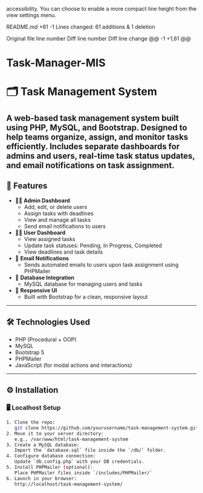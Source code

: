 accessibility. You can choose to enable a more compact line height from the view settings menu.

‎README.md
+61
-1
Lines changed: 61 additions & 1 deletion


Original file line number	Diff line number	Diff line change
@@ -1 +1,61 @@
# Task-Manager-MIS
# 🗂️ Task Management System
A web-based task management system built using PHP, MySQL, and Bootstrap. Designed to help teams organize, assign, and monitor tasks efficiently. Includes separate dashboards for admins and users, real-time task status updates, and email notifications on task assignment.
---
## 📌 Features
- 🧑‍💼 **Admin Dashboard**
  - Add, edit, or delete users
  - Assign tasks with deadlines
  - View and manage all tasks
  - Send email notifications to users
- 👨‍💻 **User Dashboard**
  - View assigned tasks
  - Update task statuses: Pending, In Progress, Completed
  - View deadlines and task details
- 📧 **Email Notifications**
  - Sends automated emails to users upon task assignment using PHPMailer
- 💾 **Database Integration**
  - MySQL database for managing users and tasks
- 🎨 **Responsive UI**
  - Built with Bootstrap for a clean, responsive layout
---
## 🛠️ Technologies Used
- PHP (Procedural + OOP)
- MySQL
- Bootstrap 5
- PHPMailer
- JavaScript (for modal actions and interactions)
---
## ⚙️ Installation
### 🖥️ Localhost Setup
```bash
1. Clone the repo:
   git clone https://github.com/yourusername/task-management-system.git
2. Move it to your server directory:
   e.g., /var/www/html/task-management-system
3. Create a MySQL database:
   Import the `database.sql` file inside the `/db/` folder.
4. Configure database connection:
   Update `db_config.php` with your DB credentials.
5. Install PHPMailer (optional):
   Place PHPMailer files inside `/includes/PHPMailer/`
6. Launch in your browser:
   http://localhost/task-management-system/
